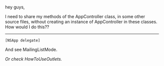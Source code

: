 hey guys,

I need to share my methods of the AppController class, in some other source files, without creating an instance of AppController in these classes. How would I do this??

----
    [NSApp delegate]

And see MailingListMode.

*Or check HowToUseOutlets.*
